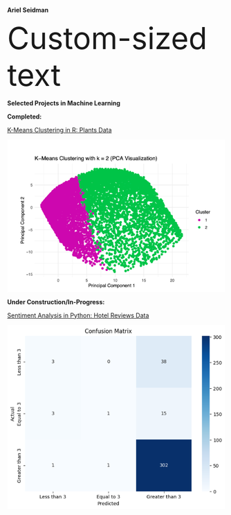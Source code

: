 **Ariel Seidman**

<span style="font-size: 70px;">Custom-sized text</span>

**Selected Projects in Machine Learning**

**Completed:**

[K-Means Clustering in R: Plants Data]( https://github.com/arielseidman/Plants.git)

[<img src="PCA.png" alt="PCA" style="display: block;">]( https://github.com/arielseidman/Plants.git)

**Under Construction/In-Progress:**

[Sentiment Analysis in Python: Hotel Reviews Data](https://github.com/arielseidman/Hotels.git) 

[<img src="Hotels_Confusion_Matrix.png" alt="PCA" style="display: block;">](https://github.com/arielseidman/Hotels.git)
